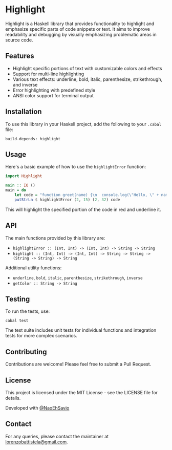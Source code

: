 # Highlight

Highlight is a Haskell library that provides functionality to highlight and emphasize specific parts of code snippets or text. It aims to improve readability and debugging by visually emphasizing problematic areas in source code.

## Features

- Highlight specific portions of text with customizable colors and effects
- Support for multi-line highlighting
- Various text effects: underline, bold, italic, parenthesize, strikethrough, and inverse
- Error highlighting with predefined style
- ANSI color support for terminal output

## Installation

To use this library in your Haskell project, add the following to your `.cabal` file:

```
build-depends: highlight
```

## Usage

Here's a basic example of how to use the `highlightError` function:

```haskell
import Highlight

main :: IO ()
main = do
    let code = "function greet(name) {\n  console.log(\"Hello, \" + name + \"!\");\n  return \"Greeted \" + name;\n}\n\ngreet(\"World\");"
    putStrLn $ highlightError (2, 15) (2, 32) code
```

This will highlight the specified portion of the code in red and underline it.

## API

The main functions provided by this library are:

- `highlightError :: (Int, Int) -> (Int, Int) -> String -> String`
- `highlight :: (Int, Int) -> (Int, Int) -> String -> String -> (String -> String) -> String`

Additional utility functions:

- `underline`, `bold`, `italic`, `parenthesize`, `strikethrough`, `inverse`
- `getColor :: String -> String`

## Testing

To run the tests, use:

```
cabal test
```

The test suite includes unit tests for individual functions and integration tests for more complex scenarios.

## Contributing

Contributions are welcome! Please feel free to submit a Pull Request.

## License

This project is licensed under the MIT License - see the LICENSE file for details.

Developed with [@NaoEhSavio](https://github.com/NaoEhSavio)

## Contact

For any queries, please contact the maintainer at lorenzobattistela@gmail.com.
